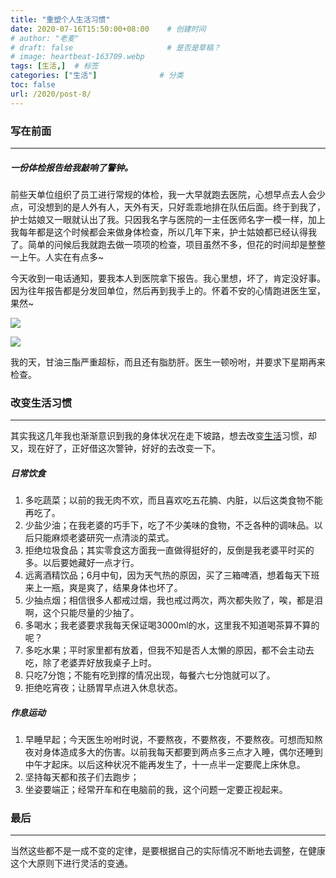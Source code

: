 ```yaml
---
title: "重塑个人生活习惯"
date: 2020-07-16T15:50:00+08:00    # 创建时间
# author: "老麦"
# draft: false                     # 是否是草稿？
# image: heartbeat-163709.webp
tags: [生活,]  # 标签
categories: ["生活"]              # 分类
toc: false
url: /2020/post-8/
---
```


### 写在前面

------

##### 一份体检报告给我敲响了警钟。

前些天单位组织了员工进行常规的体检，我一大早就跑去医院，心想早点去人会少点，可没想到的是人外有人，天外有天，只好乖乖地排在队伍后面。终于到我了，护士姑娘又一眼就认出了我。只因我名字与医院的一主任医师名字一模一样，加上我每年都是这个时候都会来做身体检查，所以几年下来，护士姑娘都已经认得我了。简单的问候后我就跑去做一项项的检查，项目虽然不多，但花的时间却是整整一上午。人实在有点多~

今天收到一电话通知，要我本人到医院拿下报告。我心里想，坏了，肯定没好事。因为往年报告都是分发回单位，然后再到我手上的。怀着不安的心情跑进医生室，果然~

![](https://sdn.qylao.com/laomai/2023/02/27/163fc19a3d0565-1.webp)

![](https://sdn.qylao.com/laomai/2023/02/27/163fc19a3d64b5-1.webp)

我的天，甘油三酯严重超标，而且还有脂肪肝。医生一顿吩咐，并要求下星期再来检查。



### 改变生活习惯

------

其实我这几年我也渐渐意识到我的身体状况在走下坡路，想去改变[生活](生活.md)习惯，却又，现在好了，正好借这次警钟，好好的去改变一下。

##### 日常饮食

1. 多吃蔬菜；以前的我无肉不欢，而且喜欢吃五花腩、内脏，以后这类食物不能再吃了。
2. 少盐少油；在我老婆的巧手下，吃了不少美味的食物，不乏各种的调味品。以后只能麻烦老婆研究一点清淡的菜式。
3. 拒绝垃圾食品；其实零食这方面我一直做得挺好的，反倒是我老婆平时买的多。以后要她藏好一点才行。
4. 远离酒精饮品；6月中旬，因为天气热的原因，买了三箱啤酒，想着每天下班来上一瓶，爽是爽了，结果身体也坏了。
5. 少抽点烟；相信很多人都戒过烟，我也戒过两次，两次都失败了，唉，都是泪啊，这个只能尽量的少抽了。
6. 多喝水；我老婆要求我每天保证喝3000ml的水，这里我不知道喝茶算不算的呢？
7. 多吃水果；平时家里都有放着，但我不知是否人太懒的原因，都不会主动去吃，除了老婆弄好放我桌子上时。
8. 只吃7分饱；不能有吃到撑的情况出现，每餐六七分饱就可以了。
9. 拒绝吃宵夜；让肠胃早点进入休息状态。

##### 作息运动

1. 早睡早起；今天医生吩咐时说，不要熬夜，不要熬夜，不要熬夜。可想而知熬夜对身体造成多大的伤害。以前我每天都要到两点多三点才入睡，偶尔还睡到中午才起床。以后这种状况不能再发生了，十一点半一定要爬上床休息。
2. 坚持每天都和孩子们去跑步；
3. 坐姿要端正；经常开车和在电脑前的我，这个问题一定要正视起来。



### 最后

------

当然这些都不是一成不变的定律，是要根据自己的实际情况不断地去调整，在健康这个大原则下进行灵活的变通。